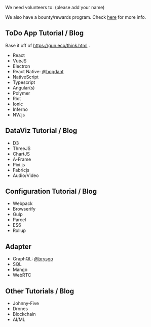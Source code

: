 We need volunteers to: (please add your name)

We also have a bounty/rewards program. Check [here](Bounty) for more info.

## ToDo App Tutorial / Blog

Base it off of https://gun.eco/think.html .

 - React
 - VueJS
 - Electron
 - React Native: [@bogdant](https://gun.eco/docs/React-Native)
 - NativeScript
 - Typescript
 - Angular(s)
 - Polymer
 - Riot
 - Ionic
 - Inferno
 - NW.js
 
## DataViz Tutorial / Blog

 - D3
 - ThreeJS
 - ChartJS
 - A-Frame
 - Pixi.js
 - Fabricjs
 - Audio/Video

## Configuration Tutorial / Blog

 - Webpack
 - Browserify
 - Gulp
 - Parcel
 - ES6
 - Rollup

## Adapter

 - GraphQL: [@brysgo](https://github.com/brysgo/graphql-gun)
 - SQL
 - Mango
 - WebRTC

## Other Tutorials / Blog
 - Johnny-Five
 - Drones
 - Blockchain
 - AI/ML